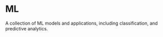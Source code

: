 # ML

A collection of ML models and applications, including  classification, and predictive analytics.

